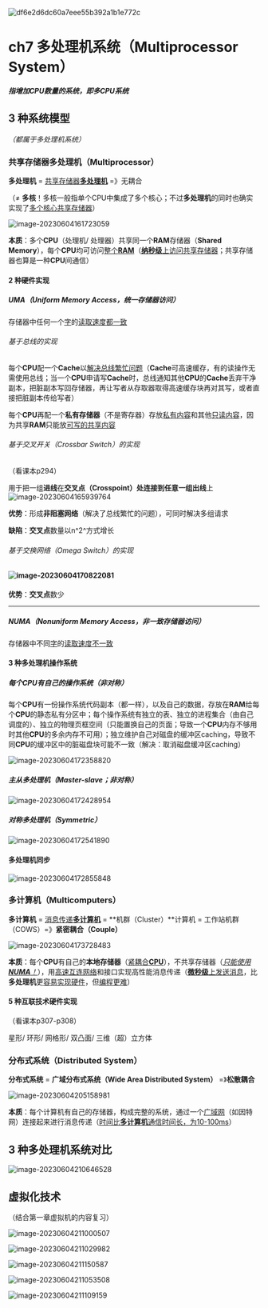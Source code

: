 ![df6e2d6dc60a7eee55b392a1b1e772c](img/df6e2d6dc60a7eee55b392a1b1e772c.jpg)

# ch7 多处理机系统（Multiprocessor System）

***指增加CPU数量的系统，即多CPU系统***





## 3 种系统模型

*（都属于多处理机系统）* 



### 共享存储器多处理机（Multiprocessor）

**多处理机** = <u>共享存储器**多处理机**</u> =》无耦合

（≠ **多核**！多核一般指单个CPU中集成了多个核心；不过**多处理机**的同时也确实实现了<u>多个核心共享存储器</u>）

![image-20230604161723059](img/image-20230604161723059.png)

**本质**：多个**CPU**（处理机/ 处理器）共享同一个**RAM**存储器（**Shared Memory**），每个**CPU**均可访问<u>整个**RAM**</u>（<u>**纳秒级**上访问共享存储器</u>；共享存储器也算是一种**CPU**间通信）



#### 2 种硬件实现

##### UMA（Uniform Memory Access，统一存储器访问）

存储器中任何一个<u>字</u>的<u>读取速度都一致</u>

###### 基于总线的实现

每个**CPU**配一个**Cache**以<u>解决总线繁忙问题</u>（**Cache**可高速缓存，有的读操作无需使用总线；当一个**CPU**申请写**Cache**时，总线通知其他**CPU**的**Cache**丢弃干净副本，把脏副本写回存储器，再让写者从存取器取得高速缓存块再对其写，或者直接把脏副本传给写者）

每个**CPU**再配一个**私有存储器**（不是寄存器）存放<u>私有内容</u>和其他<u>只读内容</u>，因为共享**RAM**只能放<u>可写的共享内容</u>

###### 基于交叉开关（Crossbar Switch）的实现

（看课本p294）

用于把一组**进线**在**交叉点（Crosspoint）**处连接到任意一组**出线**上![image-20230604165939764](img/image-20230604165939764-1685869181472-2.png)

**优势**：形成**非阻塞网络**（解决了总线繁忙的问题），可同时解决多组请求

**缺陷**：**交叉点**数量以n^2^方式增长

###### 基于交换网络（Omega Switch）的实现

####  ![image-20230604170822081](img/image-20230604170822081.png)

**优势**：**交叉点**数少

****

##### NUMA（Nonuniform Memory Access，非一致存储器访问）

存储器中不同<u>字</u>的<u>读取速度不一致</u>



#### 3 种多处理机操作系统

##### 每个CPU有自己的操作系统（非对称）

每个**CPU**有一份操作系统代码副本（都一样），以及自己的数据，存放在**RAM**给每个**CPU**的静态私有分区中；每个操作系统有独立的表、独立的进程集合（由自己调度的）、独立的物理页框空间（只能置换自己的页面；导致一个**CPU**内存不够用时其他**CPU**的多余内存不可用）；独立维护自己对磁盘的缓冲区caching，导致不同**CPU**的缓冲区中的脏磁盘块可能不一致（解决：取消磁盘缓冲区caching）

![image-20230604172358820](img/image-20230604172358820.png)

##### 主从多处理机（Master-slave；非对称）

![image-20230604172428954](img/image-20230604172428954.png)

##### 对称多处理机（Symmetric）

![image-20230604172541890](img/image-20230604172541890.png)



#### 多处理机同步

![image-20230604172855848](img/image-20230604172855848.png)



### 多计算机（Multicomputers）

**多计算机** = <u>消息传递**多计算机**</u> = **机群（Cluster）**计算机 = 工作站机群（COWS）=》**紧密耦合（Couple）**

![image-20230604173728483](img/image-20230604173728483.png)

**本质**：每个**CPU**有自己的**本地存储器**（<u>紧耦合**CPU**</u>），不共享存储器（*<u>只能使用**NUMA**！</u>*），用<u>高速互连网络</u>和接口实现高性能消息传递（<u>**微秒级**上发送消息</u>，比**多处理机**更<u>容易实现硬件</u>，但<u>编程更难</u>）



#### 5 种互联技术硬件实现

（看课本p307-p308）

星形/ 环形/ 网格形/ 双凸面/ 三维（超）立方体



### 分布式系统（Distributed System）

**分布式系统** = **广域分布式系统（Wide Area Distributed System）** =》**松散耦合**

![image-20230604205158981](img/image-20230604205158981.png)

**本质**：每个计算机有自己的存储器，构成完整的系统，通过一个<u>广域网</u>（如因特网）连接起来进行消息传递（<u>时间比**多计算机**通信时间长，为10-100ms</u>）





## 3 种多处理机系统对比

![image-20230604210646528](img/image-20230604210646528.png)





## 虚拟化技术

（结合第一章虚拟机的内容复习）

![image-20230604211000507](img/image-20230604211000507.png)

![image-20230604211029982](img/image-20230604211029982.png)

![image-20230604211150587](img/image-20230604211150587.png)

![image-20230604211053508](img/image-20230604211053508.png)

![image-20230604211109159](img/image-20230604211109159.png)
